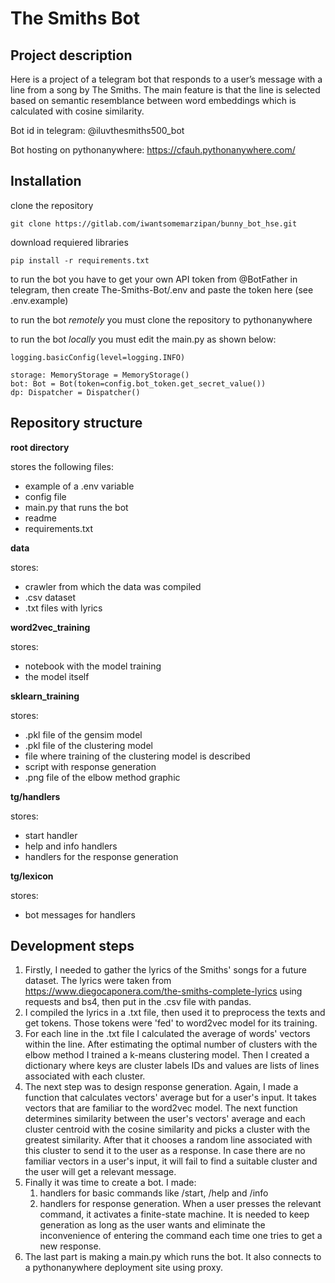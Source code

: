 # The Smiths Bot

## Project description

Here is a project of a telegram bot that responds to a user’s message with a line from a song by The Smiths.
The main feature is that the line is selected based on semantic resemblance between word embeddings which is calculated with cosine similarity.

Bot id in telegram: @iluvthesmiths500_bot

Bot hosting on pythonanywhere: https://cfauh.pythonanywhere.com/

## Installation

clone the repository
```
git clone https://gitlab.com/iwantsomemarzipan/bunny_bot_hse.git
```

download requiered libraries
```
pip install -r requirements.txt
```

to run the bot you have to get your own API token from @BotFather in telegram, then create The-Smiths-Bot/.env and paste the token here (see .env.example)

to run the bot *remotely* you must clone the repository to pythonanywhere

to run the bot *locally* you must edit the main.py as shown below:
```
logging.basicConfig(level=logging.INFO)

storage: MemoryStorage = MemoryStorage()
bot: Bot = Bot(token=config.bot_token.get_secret_value())
dp: Dispatcher = Dispatcher()
```

## Repository structure

**root directory**

stores the following files:
- example of a .env variable
- config file
- main.py that runs the bot
- readme
- requirements.txt

**data**

stores:
- crawler from which the data was compiled
- .csv dataset
- .txt files with lyrics
 
**word2vec_training**

stores:
- notebook with the model training
- the model itself

**sklearn_training**

stores:
- .pkl file of the gensim model
- .pkl file of the clustering model
- file where training of the clustering model is described
- script with response generation
- .png file of the elbow method graphic

**tg/handlers**

stores:
- start handler
- help and info handlers
- handlers for the response generation

**tg/lexicon**

stores:
- bot messages for handlers

## Development steps

1. Firstly, I needed to gather the lyrics of the Smiths' songs for a future dataset. The lyrics were taken from https://www.diegocaponera.com/the-smiths-complete-lyrics using requests and bs4, then put in the .csv file with pandas.
2. I compiled the lyrics in a .txt file, then used it to preprocess the texts and get tokens. Those tokens were 'fed' to word2vec model for its training.
3. For each line in the .txt file I calculated the average of words' vectors within the line. After estimating the optimal number of clusters with the elbow method I trained a k-means clustering model. Then I created a dictionary where keys are cluster labels IDs and values are lists of lines associated with each cluster.
4. The next step was to design response generation. Again, I made a function that calculates vectors' average but for a user's input. It takes vectors that are familiar to the word2vec model. The next function determines similarity between the user's vectors' average and each cluster centroid with the cosine similarity and picks a cluster with the greatest similarity. After that it chooses a random line associated with this cluster to send it to the user as a response. In case there are no familiar vectors in a user's input, it will fail to find a suitable cluster and the user will get a relevant message.
5. Finally it was time to create a bot. I made:
    1. handlers for basic commands like /start, /help and /info
    2. handlers for response generation. When a user presses the relevant command, it activates a finite-state machine. It is needed to keep generation as long as the user wants and eliminate the inconvenience of entering the command each time one tries to get a new response.
6. The last part is making a main.py which runs the bot. It also connects to a pythonanywhere deployment site using proxy. 


